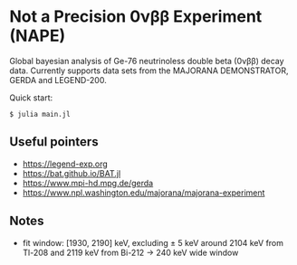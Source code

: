 # Not a Precision 0νββ Experiment (NAPE)

Global bayesian analysis of Ge-76 neutrinoless double beta (0νββ) decay data.
Currently supports data sets from the MAJORANA DEMONSTRATOR, GERDA and
LEGEND-200.

Quick start:
```
$ julia main.jl
```

## Useful pointers

- https://legend-exp.org
- https://bat.github.io/BAT.jl
- https://www.mpi-hd.mpg.de/gerda
- https://www.npl.washington.edu/majorana/majorana-experiment

## Notes

- fit window: [1930, 2190] keV, excluding ± 5 keV around 2104 keV from Tl-208
  and 2119 keV from Bi-212 -> 240 keV wide window
